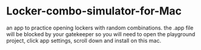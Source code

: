 # Locker-combo-simulator-for-Mac
an app to practice opening lockers with random combinations.
the .app file will be blocked by your gatekeeper so you will need to open the playground project, click app settings, scroll down and install on this mac.
